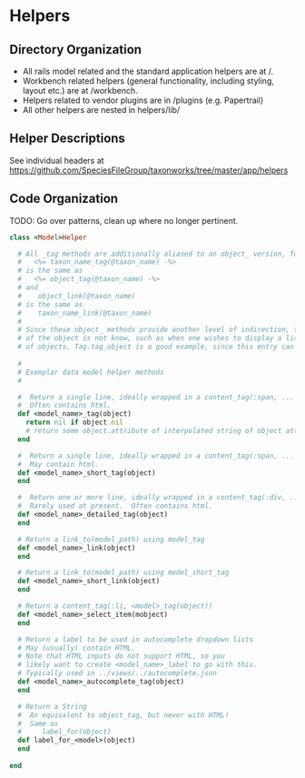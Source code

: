 
# Helpers

## Directory Organization
* All rails model related and the standard application helpers are at /.  
* Workbench related helpers (general functionality, including styling, layout etc.) are at /workbench.
* Helpers related to vendor plugins are in /plugins (e.g. Papertrail)
* All other helpers are nested in helpers/lib/

## Helper Descriptions

See individual headers at https://github.com/SpeciesFileGroup/taxonworks/tree/master/app/helpers

## Code Organization

TODO: Go over patterns, clean up where no longer pertinent.

```Ruby
class <Model>Helper 

  # All _tag methods are additionally aliased to an object_ version, for example:
  #   <%= taxon_name_tag(@taxon_name) -%>  
  # is the same as 
  #   <%= object_tag(@taxon_name) -%>
  # and
  #    object_link(@taxon_name) 
  # is the same as 
  #    taxon_name_link(@taxon_name)
  #
  # Since these object_ methods provide another level of indirection, they are primarily used when the class 
  # of the object is not know, such as when one wishes to display a list of tags of differing classes 
  # of objects. Tag.tag_object is a good example, since this entry can refer to almost any kind of object.
  
  #
  # Exemplar data model helper methods 
  #    

  #  Return a single line, ideally wrapped in a content_tag(:span, ... ) naming the instance. 
  #  Often contains html.
  def <model_name>_tag(object)
    return nil if object.nil
    # return some object.attribute of interpolated string of object attributes
  end

  #  Return a single line, ideally wrapped in a content_tag(:span, ... ) briefly naming the instance. 
  #  May contain html.
  def <model_name>_short_tag(object)
  end

  #  Return one or more line, ideally wrapped in a content_tag(:div, ... ) detailing the instance.
  #  Rarely used at present.  Often contains html.
  def <model_name>_detailed_tag(object)
  end

  # Return a link_to(model_path) using model_tag
  def <model_name>_link(object)
  end

  # Return a link_to(model_path) using model_short_tag
  def <model_name>_short_link(object)
  end

  # Return a content_tag(:li, <model>_tag(object))
  def <model_name>_select_item(mobject)
  end

  # Return a label to be used in autocomplete dropdown lists
  # May (usually) contain HTML.
  # Note that HTML inputs do not support HTML, so you 
  # likely want to create <model_name>_label to go with this.
  # Typically used in ../views/../autocomplete.json
  def <model_name>_autocomplete_tag(object)
  end

  # Return a String
  #  An equivalent to object_tag, but never with HTML!
  #  Same as
  #     label_for(object)
  def label_for_<model>(object)
  end
  
end
```

